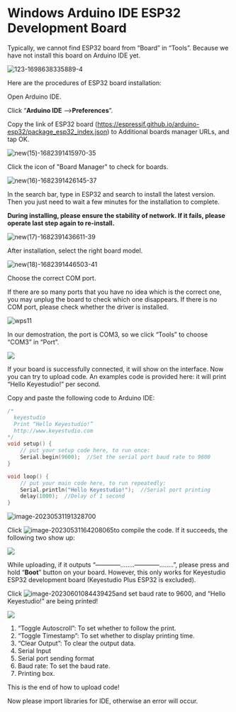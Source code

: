 # **Windows Arduino IDE ESP32 Development Board**

Typically, we cannot find ESP32 board from “Board” in “Tools”. Because we have not install this board on Arduino IDE yet.

![123-1698638335889-4](./media/123-1698638335889-4.png)

Here are the procedures of ESP32 board installation:

Open Arduino IDE.

Click “**Arduino IDE** ——>**Preferences**”. 

Copy the link of ESP32 board (https://espressif.github.io/arduino-esp32/package_esp32_index.json) to Additional boards manager URLs, and tap OK.

![new(15)-1682391415970-35](./media/new(15)-1682391415970-35.png)

Click the icon of "Board Manager" to check for boards.

![new(16)-1682391426145-37](./media/new(16)-1682391426145-37.png)

In the search bar, type in ESP32 and search to install the latest version. Then you just need to wait a few minutes for the installation to complete. 

**During installing, please ensure the stability of network. If it fails, please operate last step again to re-install.**

![new(17)-1682391436611-39](./media/new(17)-1682391436611-39.png)

After installation, select the right board model.

![new(18)-1682391446503-41](./media/new(18)-1682391446503-41.png)

Choose the correct COM port.

If there are so many ports that you have no idea which is the correct one, you may unplug the board to check which one disappears. If there is no COM port, please check whether the driver is installed.

![wps11](./media/wps11.jpg)



In our demostration, the port is COM3, so we click “Tools” to choose “COM3” in “Port”.

![](./media/666666.png)

If your board is successfully connected, it will show on the interface. Now you can try to upload code. An examples code is provided here: it will print “Hello Keyestudio!” per second.

Copy and paste the following code to Arduino IDE: 

```c
/*
  keyestudio 
  Print “Hello Keyestudio!”
  http://www.keyestudio.com
*/
void setup() {  
    // put your setup code here, to run once:
    Serial.begin(9600);  //Set the serial port baud rate to 9600
}

void loop() {  
    // put your main code here, to run repeatedly:
    Serial.println("Hello Keyestudio!");  //Serial port printing
 	delay(1000);  //Delay of 1 second
}
```

![image-20230531191328700](./media/image-20230531191328700.png)

Click ![image-20230531164208065](./media/image-20230531164208065.png)to compile the code. If it succeeds, the following two show up:

![](./media/image-20230531191624712.png)

While uploading, if it outputs “————……..————……..”, please press and hold “**Boot**” button on your board. However, this only works for Keyestudio ESP32 development board (Keyestudio Plus ESP32 is excluded).

Click ![image-20230601084439425](./media/image-20230601084439425.png)and set baud rate to 9600, and “Hello Keyestudio!” are being printed!

![](./media/232323233.png)

1. “Toggle Autoscroll”: To set whether to follow the print.
2. “Toggle Timestamp”: To set whether to display printing time.
3. “Clear Output”: To clear the output data.
4. Serial Input
5. Serial port sending format
6. Baud rate: To set the baud rate.
7. Printing box.

This is the end of how to upload code!

Now please import libraries for IDE, otherwise an error will occur. 



